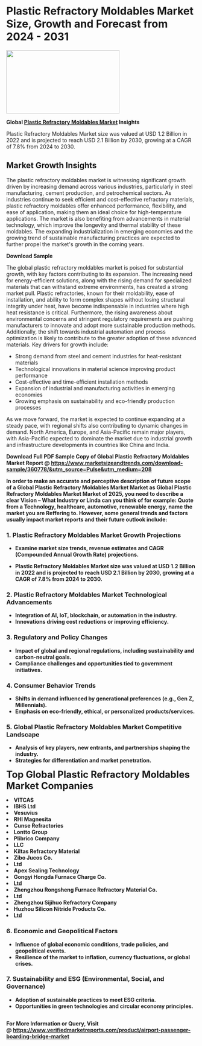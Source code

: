 <H1>Plastic Refractory Moldables Market Size, Growth and Forecast from 2024 - 2031</H1><img class="aligncenter size-medium wp-image-584254" src="https://thirdeyenews.in/wp-content/uploads/2024/09/Global-Market-Research-300x168.jpeg" alt="" width="300" height="168" /><p><strong>Global&nbsp;<a href="https://www.marketsizeandtrends.com/download-sample/360778/&amp;utm_source=Pulse&amp;utm_medium=208">Plastic Refractory Moldables Market</a> Insights</strong></p><p>Plastic Refractory Moldables Market size was valued at USD 1.2 Billion in 2022 and is projected to reach USD 2.1 Billion by 2030, growing at a CAGR of 7.8% from 2024 to 2030.</p><p><h2>Market Growth Insights</h2> <p>The plastic refractory moldables market is witnessing significant growth driven by increasing demand across various industries, particularly in steel manufacturing, cement production, and petrochemical sectors. As industries continue to seek efficient and cost-effective refractory materials, plastic refractory moldables offer enhanced performance, flexibility, and ease of application, making them an ideal choice for high-temperature applications. The market is also benefiting from advancements in material technology, which improve the longevity and thermal stability of these moldables. The expanding industrialization in emerging economies and the growing trend of sustainable manufacturing practices are expected to further propel the market's growth in the coming years.</p> <p><strong>Download Sample</strong></p> <p>The global plastic refractory moldables market is poised for substantial growth, with key factors contributing to its expansion. The increasing need for energy-efficient solutions, along with the rising demand for specialized materials that can withstand extreme environments, has created a strong market pull. Plastic refractories, known for their moldability, ease of installation, and ability to form complex shapes without losing structural integrity under heat, have become indispensable in industries where high heat resistance is critical. Furthermore, the rising awareness about environmental concerns and stringent regulatory requirements are pushing manufacturers to innovate and adopt more sustainable production methods. Additionally, the shift towards industrial automation and process optimization is likely to contribute to the greater adoption of these advanced materials. Key drivers for growth include: <ul> <li>Strong demand from steel and cement industries for heat-resistant materials</li> <li>Technological innovations in material science improving product performance</li> <li>Cost-effective and time-efficient installation methods</li> <li>Expansion of industrial and manufacturing activities in emerging economies</li> <li>Growing emphasis on sustainability and eco-friendly production processes</li> </ul> <p>As we move forward, the market is expected to continue expanding at a steady pace, with regional shifts also contributing to dynamic changes in demand. North America, Europe, and Asia-Pacific remain major players, with Asia-Pacific expected to dominate the market due to industrial growth and infrastructure developments in countries like China and India.</p> <p><strong></p><p><span class=""><strong>Download Full PDF Sample Copy of Global Plastic Refractory Moldables Market Report</strong> @ <a href="https://www.marketsizeandtrends.com/download-sample/360778/&amp;utm_source=Pulse&amp;utm_medium=208" target="_blank">https://www.marketsizeandtrends.com/download-sample/360778/&amp;utm_source=Pulse&amp;utm_medium=208</a></span></p><p>In order to make an accurate and perceptive description of future scope of a Global&nbsp;Plastic Refractory Moldables Market Market as Global&nbsp;Plastic Refractory Moldables Market Market of 2025, you need to describe a clear Vision &ndash; What Industry or Linda can you think of for example: Quote from a Technology, healthcare, automotive, renewable energy, name the market you are Reffering to. However, some general trends and factors usually impact market reports and their future outlook include:</p><h3>1.&nbsp;<strong>Plastic Refractory Moldables Market Growth Projections</strong></h3><ul><li>Examine market size trends, revenue estimates and CAGR (Compounded Annual Growth Rate) projections.</li><li><p>Plastic Refractory Moldables Market size was valued at USD 1.2 Billion in 2022 and is projected to reach USD 2.1 Billion by 2030, growing at a CAGR of 7.8% from 2024 to 2030.</p></li></ul><h3>2.&nbsp;<strong>Plastic Refractory Moldables Market Technological Advancements</strong></h3><ul><li>Integration of AI, IoT, blockchain, or automation in the industry.</li><li>Innovations driving cost reductions or improving efficiency.</li></ul><h3>3.&nbsp;<strong>Regulatory and Policy Changes</strong></h3><ul><li>Impact of global and regional regulations, including sustainability and carbon-neutral goals.</li><li>Compliance challenges and opportunities tied to government initiatives.</li></ul><h3>4.&nbsp;<strong>Consumer Behavior Trends</strong></h3><ul><li>Shifts in demand influenced by generational preferences (e.g., Gen Z, Millennials).</li><li>Emphasis on eco-friendly, ethical, or personalized products/services.</li></ul><h3>5.&nbsp;<strong>Global Plastic Refractory Moldables Market Competitive Landscape</strong></h3><ul><li>Analysis of key players, new entrants, and partnerships shaping the industry.</li><li>Strategies for differentiation and market penetration.</li></ul><p data-pm-slice="1 1 []"><span style="color: inherit; font-family: inherit; font-size: 25px;">Top Global Plastic Refractory Moldables Market Companies</span></p><div class="" data-test-id=""><p><li>VITCAS</li><li> IBHS Ltd</li><li> Vesuvius</li><li> RHI Magnesita</li><li> Cunse Refractories</li><li> Lontto Group</li><li> Plibrico Company</li><li> LLC</li><li> Kiltas Refractory Material</li><li> Zibo Jucos Co.</li><li> Ltd</li><li> Apex Sealing Technology</li><li> Gongyi Hongda Furnace Charge Co.</li><li> Ltd</li><li> Zhengzhou Rongsheng Furnace Refractory Material Co.</li><li> Ltd</li><li> Zhengzhou Sijihuo Refractory Company</li><li> Huzhou Silicon Nitride Products Co.</li><li> Ltd</li></p></div><h3>6.&nbsp;<strong>Economic and Geopolitical Factors</strong></h3><ul><li>Influence of global economic conditions, trade policies, and geopolitical events.</li><li>Resilience of the market to inflation, currency fluctuations, or global crises.</li></ul><h3>7.&nbsp;<strong>Sustainability and ESG (Environmental, Social, and Governance)</strong></h3><ul><li>Adoption of sustainable practices to meet ESG criteria.</li><li>Opportunities in green technologies and circular economy principles.</li></ul><h2><strong style="font-size: 14px;">For More Information or Query, Visit @&nbsp;</strong><a style="background-color: #ffffff; font-size: 14px;" href="https://www.marketsizeandtrends.com/report/plastic-refractory-moldables-market/" target="_blank">https://www.verifiedmarketreports.com/product/airport-passenger-boarding-bridge-market</a></h2>
